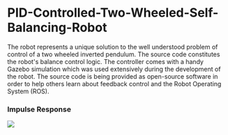 # PID-Controlled-Two-Wheeled-Self-Balancing-Robot

 The robot represents a unique solution to the well understood problem of control of a two wheeled inverted pendulum.
The source code  constitutes the robot's balance control logic. The controller comes with a handy Gazebo simulation which was used extensively during the development 
of the robot. The source code is being provided as open-source software in order to help others learn about feedback 
control and the Robot Operating System (ROS).

### Impulse Response
![](https://media.giphy.com/media/8TCb7GXefeW54RbMKT/giphy.gif)
